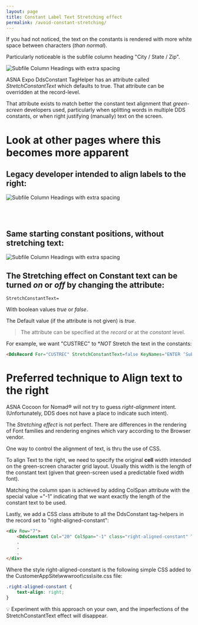 ```yaml
---
layout: page
title: Constant Label Text Stretching effect
permalink: /avoid-constant-stretching/
---
```

If you had not noticed, the text on the constants is rendered with more white space between characters (*than normal*).

Particularly noticeable is the subfile column heading "City / State / Zip".

![Subfile Column Headings with extra spacing](/images/out-of-box-page-one.png)


ASNA Expo DdsConstant TagHelper has an attribute called *StretchConstantText* which defaults to true. That attribute can be overridden at the record-level.

That attribute exists to match better the constant text alignment that *green-screen* developers used, particularly when splitting words in multiple DDS constants, or when right justifying (manually) text on the screen.

# Look at other pages where this becomes more apparent

## Legacy developer intended to align labels to the right:

![Subfile Column Headings with extra spacing](/images/stretch-original-intention.png)

<br>
<br>

## Same starting constant positions, without stretching text:

![Subfile Column Headings with extra spacing](/images/stretch-off.png)

## The Stretching effect on Constant text can be turned *on* or *off* by changing the attribute:

~~~
StretchConstantText=
~~~

With boolean values *true* or *false*.

The Default value (if the attribute is not given) is *true*.

>The attribute can be specified at the *record* or at the *constant* level.

For example, we want "CUSTREC" to **NOT* Stretch the text in the constants:

```html
<DdsRecord For="CUSTREC" StretchConstantText=false KeyNames="ENTER ‘Submit'; …
```


# Preferred technique to Align text to the right

ASNA Cocoon for Nomad&reg; will not try to guess *right-alignment* intent. (Unfortunately, DDS does not have a place to indicate such intent).

The *Stretching effect* is not perfect. There are differences in the rendering of Font families and rendering engines which vary according to the Browser vendor.

One way to control the alignment of text, is thru the use of CSS.

To align Text to the right, we need to specify the original **cell** width intended on the green-screen character grid layout. Usually this width is the length of the constant text (given that green-screen used a predictable fixed width font).

Matching the column span is achieved by adding ColSpan attribute with the special value ="-1” indicating that we want exactly the length of the constant text to be used.

Lastly, we add a CSS class attribute to all the DdsConstant tag-helpers in the record set to "right-aligned-constant":

```html
<div Row="7">
    <DdsConstant Col="20" ColSpan="-1" class="right-aligned-constant" Text="Name:" />
    .
    .
    .
</div>
```

Where the style right-aligned-constant is the following simple CSS added to the CustomerAppSite\wwwroot\css\site.css file:

```css
.right-aligned-constant {
    text-align: right;
}
```

&#128161; Experiment with this approach on your own, and the imperfections of the StretchConstantText effect will disappear.
